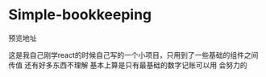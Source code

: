 # Simple-bookkeeping
预览地址

这是我自己刚学react的时候自己写的一个小项目，只用到了一些基础的组件之间传值
还有好多东西不理解
基本上算是只有最基础的数字记账可以用
会努力的
